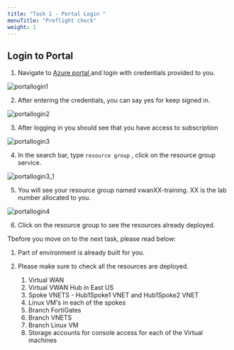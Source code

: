 ```yaml
---
title: "Task 1 - Portal Login "
menuTitle: "Preflight check"
weight: 1
---
```


## Login to Portal

1. Navigate to [Azure portal ](https://portal.azure.com "Azure Portal") and login with credentials provided to you. 

![portallogin1](./images/portallogin1.png=250x250)

2. After entering the credentials, you can say yes for keep signed in. 

![portallogin2](./images/portallogin2.png=250x250)

3. After logging in you should see that you have access to subscription 

![portallogin3](./images/portallogin3.png=250x250)

4. In the search bar, type ```resource group``` , click on the resource group service. 

![portallogin3_1](./images/portallogin3_1.png=250x250)

5. You will see your resource group named vwanXX-training. XX is the lab number allocated to you.

![portallogin4](./images/portallogin4.png=250x250)

6. Click on the resource group to see the resources already deployed. 

Tbefore you move on to the next task, please read below: 

1. Part of environment is already built for you.
2. Please make sure to check all the resources are deployed.

    1. Virtual WAN
    2. Virtual VWAN Hub in East US
    3. Spoke VNETS - Hub1Spoke1 VNET and Hub1Spoke2 VNET
    4. Linux VM's in each of the spokes
    5. Branch FortiGates
    6. Branch VNETS
    7. Branch Linux VM
    8. Storage accounts for console access for each of the Virtual machines

